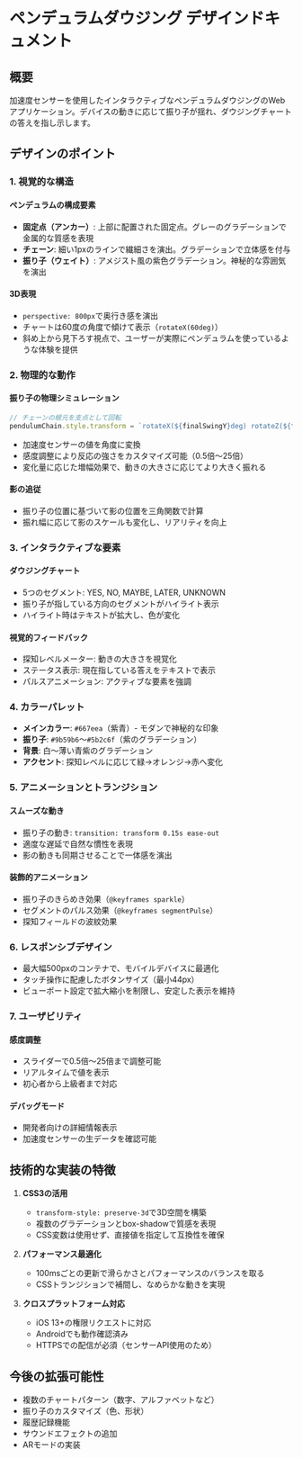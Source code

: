 # ペンデュラムダウジング デザインドキュメント

## 概要
加速度センサーを使用したインタラクティブなペンデュラムダウジングのWebアプリケーション。デバイスの動きに応じて振り子が揺れ、ダウジングチャートの答えを指し示します。

## デザインのポイント

### 1. 視覚的な構造

#### ペンデュラムの構成要素
- **固定点（アンカー）**: 上部に配置された固定点。グレーのグラデーションで金属的な質感を表現
- **チェーン**: 細い1pxのラインで繊細さを演出。グラデーションで立体感を付与
- **振り子（ウェイト）**: アメジスト風の紫色グラデーション。神秘的な雰囲気を演出

#### 3D表現
- `perspective: 800px`で奥行き感を演出
- チャートは60度の角度で傾けて表示（`rotateX(60deg)`）
- 斜め上から見下ろす視点で、ユーザーが実際にペンデュラムを使っているような体験を提供

### 2. 物理的な動作

#### 振り子の物理シミュレーション
```javascript
// チェーンの根元を支点として回転
pendulumChain.style.transform = `rotateX(${finalSwingY}deg) rotateZ(${finalSwingX}deg)`;
```
- 加速度センサーの値を角度に変換
- 感度調整により反応の強さをカスタマイズ可能（0.5倍〜25倍）
- 変化量に応じた増幅効果で、動きの大きさに応じてより大きく振れる

#### 影の追従
- 振り子の位置に基づいて影の位置を三角関数で計算
- 振れ幅に応じて影のスケールも変化し、リアリティを向上

### 3. インタラクティブな要素

#### ダウジングチャート
- 5つのセグメント: YES, NO, MAYBE, LATER, UNKNOWN
- 振り子が指している方向のセグメントがハイライト表示
- ハイライト時はテキストが拡大し、色が変化

#### 視覚的フィードバック
- 探知レベルメーター: 動きの大きさを視覚化
- ステータス表示: 現在指している答えをテキストで表示
- パルスアニメーション: アクティブな要素を強調

### 4. カラーパレット

- **メインカラー**: `#667eea`（紫青）- モダンで神秘的な印象
- **振り子**: `#9b59b6`〜`#5b2c6f`（紫のグラデーション）
- **背景**: 白〜薄い青紫のグラデーション
- **アクセント**: 探知レベルに応じて緑→オレンジ→赤へ変化

### 5. アニメーションとトランジション

#### スムーズな動き
- 振り子の動き: `transition: transform 0.15s ease-out`
- 適度な遅延で自然な慣性を表現
- 影の動きも同期させることで一体感を演出

#### 装飾的アニメーション
- 振り子のきらめき効果（`@keyframes sparkle`）
- セグメントのパルス効果（`@keyframes segmentPulse`）
- 探知フィールドの波紋効果

### 6. レスポンシブデザイン

- 最大幅500pxのコンテナで、モバイルデバイスに最適化
- タッチ操作に配慮したボタンサイズ（最小44px）
- ビューポート設定で拡大縮小を制限し、安定した表示を維持

### 7. ユーザビリティ

#### 感度調整
- スライダーで0.5倍〜25倍まで調整可能
- リアルタイムで値を表示
- 初心者から上級者まで対応

#### デバッグモード
- 開発者向けの詳細情報表示
- 加速度センサーの生データを確認可能

## 技術的な実装の特徴

1. **CSS3の活用**
   - `transform-style: preserve-3d`で3D空間を構築
   - 複数のグラデーションとbox-shadowで質感を表現
   - CSS変数は使用せず、直接値を指定して互換性を確保

2. **パフォーマンス最適化**
   - 100msごとの更新で滑らかさとパフォーマンスのバランスを取る
   - CSSトランジションで補間し、なめらかな動きを実現

3. **クロスプラットフォーム対応**
   - iOS 13+の権限リクエストに対応
   - Androidでも動作確認済み
   - HTTPSでの配信が必須（センサーAPI使用のため）

## 今後の拡張可能性

- 複数のチャートパターン（数字、アルファベットなど）
- 振り子のカスタマイズ（色、形状）
- 履歴記録機能
- サウンドエフェクトの追加
- ARモードの実装